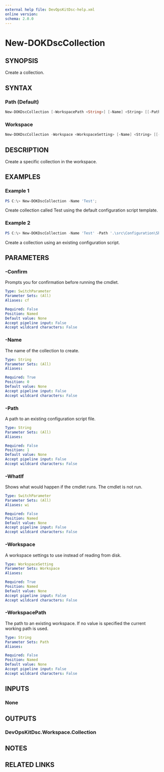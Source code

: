 ```yaml
---
external help file: DevOpsKitDsc-help.xml
online version: 
schema: 2.0.0
---
```


# New-DOKDscCollection

## SYNOPSIS

Create a collection.

## SYNTAX

### Path (Default)

```powershell
New-DOKDscCollection [-WorkspacePath <String>] [-Name] <String> [[-Path] <String>] [-WhatIf] [-Confirm]
```

### Workspace

```powershell
New-DOKDscCollection -Workspace <WorkspaceSetting> [-Name] <String> [[-Path] <String>] [-WhatIf] [-Confirm]
```

## DESCRIPTION

Create a specific collection in the workspace.

## EXAMPLES

### Example 1

```powershell
PS C:\> New-DOKDscCollection -Name 'Test';
```

Create collection called Test using the default configuration script template.

### Example 2

```powershell
PS C:\> New-DOKDscCollection -Name 'Test' -Path '.\src\Configuration\SharePoint.ps1';
```

Create a collection using an existing configuration script.

## PARAMETERS

### -Confirm

Prompts you for confirmation before running the cmdlet.

```yaml
Type: SwitchParameter
Parameter Sets: (All)
Aliases: cf

Required: False
Position: Named
Default value: None
Accept pipeline input: False
Accept wildcard characters: False
```

### -Name

The name of the collection to create.

```yaml
Type: String
Parameter Sets: (All)
Aliases: 

Required: True
Position: 0
Default value: None
Accept pipeline input: False
Accept wildcard characters: False
```

### -Path

A path to an existing configuration script file.

```yaml
Type: String
Parameter Sets: (All)
Aliases: 

Required: False
Position: 1
Default value: None
Accept pipeline input: False
Accept wildcard characters: False
```

### -WhatIf

Shows what would happen if the cmdlet runs.
The cmdlet is not run.

```yaml
Type: SwitchParameter
Parameter Sets: (All)
Aliases: wi

Required: False
Position: Named
Default value: None
Accept pipeline input: False
Accept wildcard characters: False
```

### -Workspace

A workspace settings to use instead of reading from disk.

```yaml
Type: WorkspaceSetting
Parameter Sets: Workspace
Aliases: 

Required: True
Position: Named
Default value: None
Accept pipeline input: False
Accept wildcard characters: False
```

### -WorkspacePath

The path to an existing workspace. If no value is specified the current working path is used.

```yaml
Type: String
Parameter Sets: Path
Aliases: 

Required: False
Position: Named
Default value: None
Accept pipeline input: False
Accept wildcard characters: False
```

## INPUTS

### None


## OUTPUTS

### DevOpsKitDsc.Workspace.Collection


## NOTES

## RELATED LINKS
